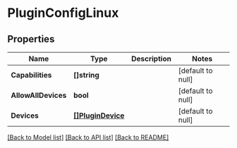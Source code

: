 # PluginConfigLinux

## Properties
Name | Type | Description | Notes
------------ | ------------- | ------------- | -------------
**Capabilities** | **[]string** |  | [default to null]
**AllowAllDevices** | **bool** |  | [default to null]
**Devices** | [**[]PluginDevice**](PluginDevice.md) |  | [default to null]

[[Back to Model list]](../README.md#documentation-for-models) [[Back to API list]](../README.md#documentation-for-api-endpoints) [[Back to README]](../README.md)


